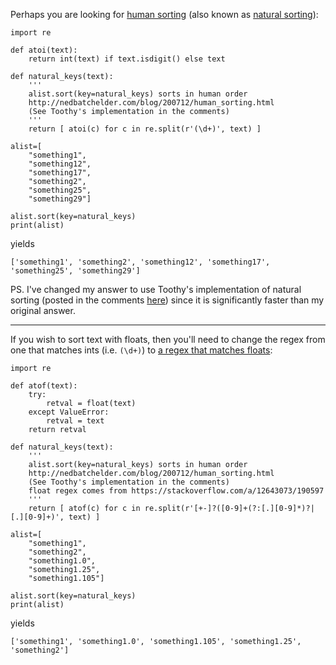 Perhaps you are looking for [human sorting][1] (also known as [natural sorting][2]):

    import re
        
    def atoi(text):
        return int(text) if text.isdigit() else text
    
    def natural_keys(text):
        '''
        alist.sort(key=natural_keys) sorts in human order
        http://nedbatchelder.com/blog/200712/human_sorting.html
        (See Toothy's implementation in the comments)
        '''
        return [ atoi(c) for c in re.split(r'(\d+)', text) ]

    alist=[
        "something1",
        "something12",
        "something17",
        "something2",
        "something25",
        "something29"]
    
    alist.sort(key=natural_keys)
    print(alist)

yields
    
    ['something1', 'something2', 'something12', 'something17', 'something25', 'something29']

PS. I've changed my answer to use Toothy's implementation of natural sorting (posted in the comments [here][3]) since it is significantly faster than my original answer.


----------

If you wish to sort text with floats, then you'll need to change the regex from one that matches ints (i.e. `(\d+)`) to [a regex that matches floats](https://stackoverflow.com/a/12643073/190597):

    import re

    def atof(text):
        try:
            retval = float(text)
        except ValueError:
            retval = text
        return retval

    def natural_keys(text):
        '''
        alist.sort(key=natural_keys) sorts in human order
        http://nedbatchelder.com/blog/200712/human_sorting.html
        (See Toothy's implementation in the comments)
        float regex comes from https://stackoverflow.com/a/12643073/190597
        '''
        return [ atof(c) for c in re.split(r'[+-]?([0-9]+(?:[.][0-9]*)?|[.][0-9]+)', text) ]

    alist=[
        "something1",
        "something2",
        "something1.0",
        "something1.25",
        "something1.105"]

    alist.sort(key=natural_keys)
    print(alist)

yields

    ['something1', 'something1.0', 'something1.105', 'something1.25', 'something2']

  [1]: http://nedbatchelder.com/blog/200712/human_sorting.html
  [2]: http://www.codinghorror.com/blog/2007/12/sorting-for-humans-natural-sort-order.html
  [3]: http://nedbatchelder.com/blog/200712/human_sorting.html
